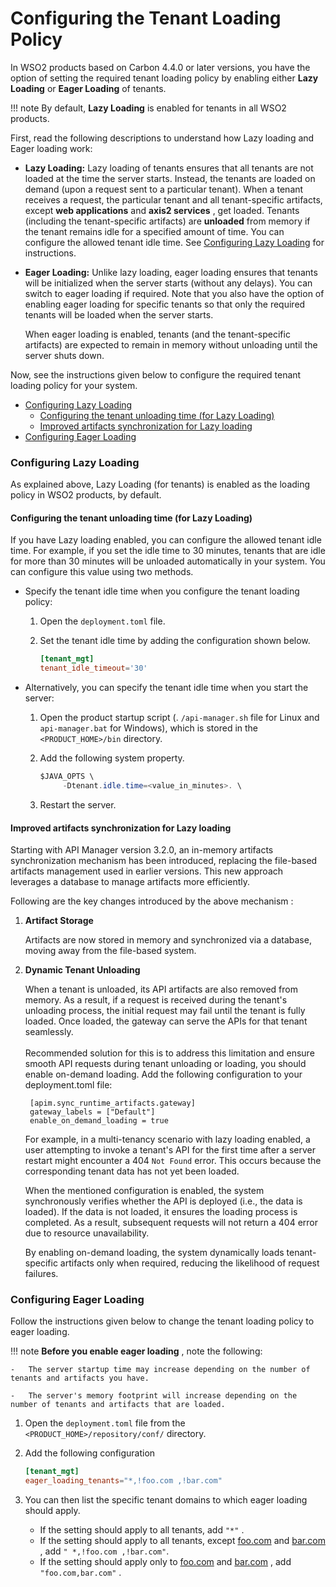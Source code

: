 # Configuring the Tenant Loading Policy

In WSO2 products based on Carbon 4.4.0 or later versions, you have the option of setting the required tenant loading policy by enabling either **Lazy Loading** or **Eager Loading** of tenants.

!!! note
    By default, **Lazy Loading** is enabled for tenants in all WSO2 products.


First, read the following descriptions to understand how Lazy loading and Eager loading work:

-   **Lazy Loading:** Lazy loading of tenants ensures that all tenants are not loaded at the time the server starts. Instead, the tenants are loaded on demand (upon a request sent to a particular tenant). When a tenant receives a request, the particular tenant and all tenant-specific artifacts, except **web applications** and **axis2 services** , get loaded.
    Tenants (including the tenant-specific artifacts) are **unloaded** from memory if the tenant remains idle for a specified amount of time. You can configure the allowed tenant idle time. See [Configuring Lazy Loading](#configuring-lazy-loading) for instructions.
-   **Eager Loading:** Unlike lazy loading, eager loading ensures that tenants will be initialized when the server starts (without any delays). You can switch to eager loading if required. Note that you also have the option of enabling eager loading for specific tenants so that only the required tenants will be loaded when the server starts. 

    When eager loading is enabled, tenants (and the tenant-specific artifacts) are expected to remain in memory without unloading until the server shuts down. 

Now, see the instructions given below to configure the required tenant loading policy for your system.

-   [Configuring Lazy Loading](#configuring-lazy-loading)
    -   [Configuring the tenant unloading time (for Lazy Loading)](#configuring-the-tenant-unloading-time-for-lazy-loading)
    -   [Improved artifacts synchronization for Lazy loading](#improved-artifacts-synchronization-for-lazy-loading)
-   [Configuring Eager Loading](#configuring-eager-loading)

### Configuring Lazy Loading

As explained above, Lazy Loading (for tenants) is enabled as the loading policy in WSO2 products, by default. 

#### Configuring the tenant unloading time (for Lazy Loading)

If you have Lazy loading enabled, you can configure the allowed tenant idle time. For example, if you set the idle time to 30 minutes, tenants that are idle for more than 30 minutes will be unloaded automatically in your system. You can configure this value using two methods.

-   Specify the tenant idle time when you configure the tenant loading policy:
    1.  Open the `deployment.toml` file.

    2.  Set the tenant idle time by adding the configuration shown below.

        ``` toml
        [tenant_mgt]
        tenant_idle_timeout='30'
        ```

-   Alternatively, you can specify the tenant idle time when you start the server:

    1.  Open the product startup script (. `/api-manager.sh` file for Linux and `api-manager.bat` for Windows), which is stored in the `<PRODUCT_HOME>/bin` directory.
    2.  Add the following system property.

        ``` java
        $JAVA_OPTS \ 
             -Dtenant.idle.time=<value_in_minutes>. \
        ```

    3.  Restart the server.
    
#### Improved artifacts synchronization for Lazy loading

Starting with API Manager version 3.2.0, an in-memory artifacts synchronization mechanism has been introduced, replacing the file-based artifacts management used in earlier versions. This new approach leverages a database to manage artifacts more efficiently.

Following are the key changes introduced by the above mechanism : 

1. **Artifact Storage**
        
    Artifacts are now stored in memory and synchronized via a database, moving away from the file-based system.</br>

2. **Dynamic Tenant Unloading**
     
    When a tenant is unloaded, its API artifacts are also removed from memory. As a result, if a request is received during the tenant's unloading process, the initial request may fail until the tenant is fully loaded. Once loaded, the gateway can serve the APIs for that tenant seamlessly. 
    </br></br>Recommended solution for this is to address this limitation and ensure smooth API requests during tenant unloading or loading, you should enable on-demand loading. Add the following configuration to your deployment.toml file:
        
        [apim.sync_runtime_artifacts.gateway]
        gateway_labels = ["Default"]
        enable_on_demand_loading = true
    
    For example, in a multi-tenancy scenario with lazy loading enabled, a user attempting to invoke a tenant's API for the first time after a server restart might encounter a 404 `Not Found` error. This occurs because the corresponding tenant data has not yet been loaded.
    
    When the mentioned configuration is enabled, the system synchronously verifies whether the API is deployed (i.e., the data is loaded). If the data is not loaded, it ensures the loading process is completed. As a result, subsequent requests will not return a 404 error due to resource unavailability.

    By enabling on-demand loading, the system dynamically loads tenant-specific artifacts only when required, reducing the likelihood of request failures.


### Configuring Eager Loading

Follow the instructions given below to change the tenant loading policy to eager loading.

!!! note 
    **Before you enable eager loading** , note the following:

    -   The server startup time may increase depending on the number of tenants and artifacts you have.

    -   The server's memory footprint will increase depending on the number of tenants and artifacts that are loaded.


1.  Open the `deployment.toml` file from the `<PRODUCT_HOME>/repository/conf/` directory.

2.  Add the following configuration

    ``` toml
    [tenant_mgt]
    eager_loading_tenants="*,!foo.com ,!bar.com"
    ```

3.  You can then list the specific tenant domains to which eager loading should apply.
    -   If the setting should apply to all tenants, add `"*"` .
    -   If the setting should apply to all tenants, except [foo.com](http://foo.com/) and [bar.com](http://bar.com/) , add `" *,!foo.com ,!bar.com"`.
    -   If the setting should apply only to [foo.com](http://foo.com/) and [bar.com](http://bar.com/) , add `"foo.com,bar.com"` .



